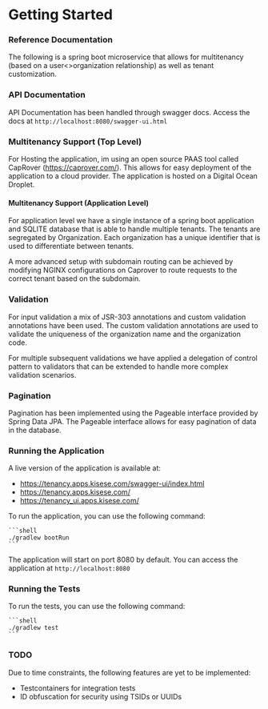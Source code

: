 # Getting Started

### Reference Documentation

The following is a spring boot microservice that allows for multitenancy (based on a user<>organization relationship) as
well as tenant customization.

### API Documentation

API Documentation has been handled through swagger docs. Access the docs at `http://localhost:8080/swagger-ui.html`

### Multitenancy Support (Top Level)
For Hosting the application, im using an open source PAAS tool called CapRover (https://caprover.com/). This allows for easy deployment of the
application to a cloud provider. The application is hosted on a Digital Ocean Droplet.

#### Multitenancy Support (Application Level)

For application level we have a single instance of a spring boot application and SQLITE database that is able to handle multiple tenants. The tenants are segregated by Organization. Each organization has a unique identifier that is used to differentiate between tenants.

A more advanced setup with subdomain routing can be achieved by modifying NGINX configurations on Caprover to route requests to the correct tenant based on the subdomain.

### Validation

For input validation a mix of JSR-303 annotations and custom validation annotations have been used. The custom validation annotations are used to validate the uniqueness of the organization name and the organization code.

For multiple subsequent validations we have applied a delegation of control pattern to validators that can be extended to handle more complex validation scenarios.

### Pagination

Pagination has been implemented using the Pageable interface provided by Spring Data JPA. The Pageable interface allows for easy pagination of data in the database.

### Running the Application

A live version of the application is available at:

- https://tenancy.apps.kisese.com/swagger-ui/index.html
- https://tenancy.apps.kisese.com/
- https://tenancy_ui.apps.kisese.com/

To run the application, you can use the following command:

    ```shell
    ./gradlew bootRun
    ```

The application will start on port 8080 by default. You can access the application at `http://localhost:8080`

### Running the Tests

To run the tests, you can use the following command:

    ```shell
    ./gradlew test
    ```

### TODO

Due to time constraints, the following features are yet to be implemented:
- Testcontainers for integration tests
- ID obfuscation for security using TSIDs or UUIDs
